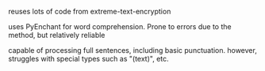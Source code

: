 reuses lots of code from extreme-text-encryption

uses PyEnchant for word comprehension. Prone to errors due to the method, but relatively reliable

capable of processing full sentences, including basic punctuation. however, struggles with special types such as "(text)", etc.
